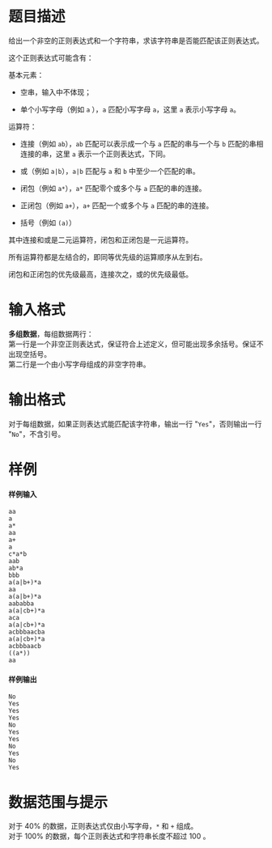 
# 题目描述

给出一个非空的正则表达式和一个字符串，求该字符串是否能匹配该正则表达式。

这个正则表达式可能含有：

基本元素：

* 空串，输入中不体现；

* 单个小写字母（例如 `a` ），`a` 匹配小写字母 `a`，这里 `a` 表示小写字母 `a`。

运算符：

* 连接（例如 `ab`），`ab` 匹配可以表示成一个与 `a` 匹配的串与一个与 `b` 匹配的串相连接的串，这里 `a` 表示一个正则表达式，下同。

* 或（例如 `a|b`），`a|b` 匹配与 `a` 和 `b` 中至少一个匹配的串。

* 闭包（例如  `a*`），`a*` 匹配零个或多个与 `a` 匹配的串的连接。

* 正闭包（例如 `a+`），`a+` 匹配一个或多个与 `a` 匹配的串的连接。

* 括号（例如 `(a)`）

其中连接和或是二元运算符，闭包和正闭包是一元运算符。

所有运算符都是左结合的，即同等优先级的运算顺序从左到右。

闭包和正闭包的优先级最高，连接次之，或的优先级最低。

# 输入格式

**多组数据**，每组数据两行：  
第一行是一个非空正则表达式，保证符合上述定义，但可能出现多余括号。保证不出现空括号。  
第二行是一个由小写字母组成的非空字符串。

# 输出格式

对于每组数据，如果正则表达式能匹配该字符串，输出一行 "``Yes``"，否则输出一行 "``No``"，不含引号。

# 样例

#### 样例输入
```plain
aa
a
a*
aa
a+
a
c*a*b
aab
ab*a
bbb
a(a|b+)*a
aa
a(a|b+)*a
aababba
a(a|cb+)*a
aca
a(a|cb+)*a
acbbbaacba
a(a|cb+)*a
acbbbaacb
((a*))
aa
```

#### 样例输出
```plain
No
Yes
Yes
Yes
No
Yes
Yes
No
Yes
No
Yes
```

# 数据范围与提示

对于 $40\%$ 的数据，正则表达式仅由小写字母，`*` 和 `+` 组成。  
对于 $100\%$ 的数据，每个正则表达式和字符串长度不超过 $100$ 。

